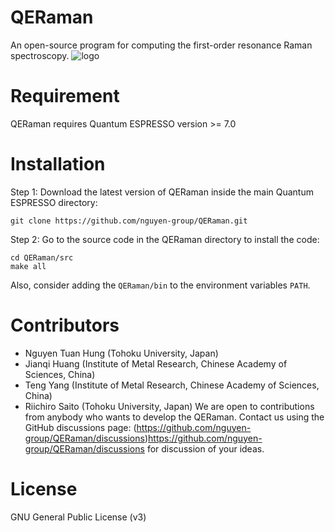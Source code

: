 # QERaman
An open-source program for computing the first-order resonance Raman spectroscopy.
![logo](https://github.com/nguyen-group/QERaman/assets/46996256/9f8f7137-03f1-435a-8e77-3de463bb7afa)

# Requirement
QERaman requires Quantum ESPRESSO version >= 7.0

# Installation
Step 1: Download the latest version of QERaman inside the main Quantum ESPRESSO directory:

    git clone https://github.com/nguyen-group/QERaman.git

Step 2: Go to the source code in the QERaman directory to install the code:

    cd QERaman/src
    make all

Also, consider adding the `QERaman/bin` to the environment variables `PATH`.

# Contributors
- Nguyen Tuan Hung (Tohoku University, Japan)
- Jianqi Huang (Institute of Metal Research, Chinese Academy of Sciences, China)
- Teng Yang (Institute of Metal Research, Chinese Academy of Sciences, China)
- Riichiro Saito (Tohoku University, Japan)
We are open to contributions from anybody who wants to develop the QERaman. Contact us using the GitHub discussions page: (https://github.com/nguyen-group/QERaman/discussions)https://github.com/nguyen-group/QERaman/discussions for discussion of your ideas.

# License
GNU General Public License (v3)
